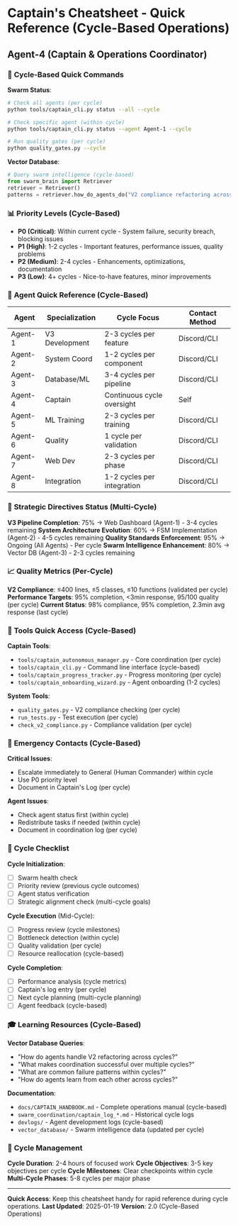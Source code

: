 # Captain's Cheatsheet - Quick Reference (Cycle-Based Operations)
## Agent-4 (Captain & Operations Coordinator)

### 🔄 **Cycle-Based Quick Commands**

**Swarm Status**:
```bash
# Check all agents (per cycle)
python tools/captain_cli.py status --all --cycle

# Check specific agent (within cycle)
python tools/captain_cli.py status --agent Agent-1 --cycle

# Run quality gates (per cycle)
python quality_gates.py --cycle
```

**Vector Database**:
```python
# Query swarm intelligence (cycle-based)
from swarm_brain import Retriever
retriever = Retriever()
patterns = retriever.how_do_agents_do("V2 compliance refactoring across cycles")
```

### 📊 **Priority Levels (Cycle-Based)**
- **P0 (Critical)**: Within current cycle - System failure, security breach, blocking issues
- **P1 (High)**: 1-2 cycles - Important features, performance issues, quality problems
- **P2 (Medium)**: 2-4 cycles - Enhancements, optimizations, documentation
- **P3 (Low)**: 4+ cycles - Nice-to-have features, minor improvements

### 🤖 **Agent Quick Reference (Cycle-Based)**

| Agent | Specialization | Cycle Focus | Contact Method |
|-------|---------------|-------------|----------------|
| Agent-1 | V3 Development | 2-3 cycles per feature | Discord/CLI |
| Agent-2 | System Coord | 1-2 cycles per component | Discord/CLI |
| Agent-3 | Database/ML | 3-4 cycles per pipeline | Discord/CLI |
| Agent-4 | Captain | Continuous cycle oversight | Self |
| Agent-5 | ML Training | 2-3 cycles per training | Discord/CLI |
| Agent-6 | Quality | 1 cycle per validation | Discord/CLI |
| Agent-7 | Web Dev | 2-3 cycles per phase | Discord/CLI |
| Agent-8 | Integration | 1-2 cycles per integration | Discord/CLI |

### 🎯 **Strategic Directives Status (Multi-Cycle)**

**V3 Pipeline Completion**: 75% → Web Dashboard (Agent-1) - 3-4 cycles remaining
**System Architecture Evolution**: 60% → FSM Implementation (Agent-2) - 4-5 cycles remaining
**Quality Standards Enforcement**: 95% → Ongoing (All Agents) - Per cycle
**Swarm Intelligence Enhancement**: 80% → Vector DB (Agent-3) - 2-3 cycles remaining

### 📈 **Quality Metrics (Per-Cycle)**

**V2 Compliance**: ≤400 lines, ≤5 classes, ≤10 functions (validated per cycle)
**Performance Targets**: 95% completion, <3min response, 95/100 quality (per cycle)
**Current Status**: 98% compliance, 95% completion, 2.3min avg response (last cycle)

### 🔧 **Tools Quick Access (Cycle-Based)**

**Captain Tools**:
- `tools/captain_autonomous_manager.py` - Core coordination (per cycle)
- `tools/captain_cli.py` - Command line interface (cycle-based)
- `tools/captain_progress_tracker.py` - Progress monitoring (per cycle)
- `tools/captain_onboarding_wizard.py` - Agent onboarding (1-2 cycles)

**System Tools**:
- `quality_gates.py` - V2 compliance checking (per cycle)
- `run_tests.py` - Test execution (per cycle)
- `check_v2_compliance.py` - Compliance validation (per cycle)

### 🚨 **Emergency Contacts (Cycle-Based)**

**Critical Issues**: 
- Escalate immediately to General (Human Commander) within cycle
- Use P0 priority level
- Document in Captain's Log (per cycle)

**Agent Issues**:
- Check agent status first (within cycle)
- Redistribute tasks if needed (within cycle)
- Document in coordination log (per cycle)

### 📝 **Cycle Checklist**

**Cycle Initialization**:
- [ ] Swarm health check
- [ ] Priority review (previous cycle outcomes)
- [ ] Agent status verification
- [ ] Strategic alignment check (multi-cycle goals)

**Cycle Execution** (Mid-Cycle):
- [ ] Progress review (cycle milestones)
- [ ] Bottleneck detection (within cycle)
- [ ] Quality validation (per cycle)
- [ ] Resource reallocation (cycle-based)

**Cycle Completion**:
- [ ] Performance analysis (cycle metrics)
- [ ] Captain's log entry (per cycle)
- [ ] Next cycle planning (multi-cycle planning)
- [ ] Agent feedback (cycle-based)

### 🎓 **Learning Resources (Cycle-Based)**

**Vector Database Queries**:
- "How do agents handle V2 refactoring across cycles?"
- "What makes coordination successful over multiple cycles?"
- "What are common failure patterns within cycles?"
- "How do agents learn from each other across cycles?"

**Documentation**:
- `docs/CAPTAIN_HANDBOOK.md` - Complete operations manual (cycle-based)
- `swarm_coordination/captain_log_*.md` - Historical cycle logs
- `devlogs/` - Agent development logs (cycle-based)
- `vector_database/` - Swarm intelligence data (updated per cycle)

### 🔄 **Cycle Management**

**Cycle Duration**: 2-4 hours of focused work
**Cycle Objectives**: 3-5 key objectives per cycle
**Cycle Milestones**: Clear checkpoints within cycle
**Multi-Cycle Phases**: 5-8 cycles per major phase

---

**Quick Access**: Keep this cheatsheet handy for rapid reference during cycle operations.
**Last Updated**: 2025-01-19
**Version**: 2.0 (Cycle-Based Operations)
